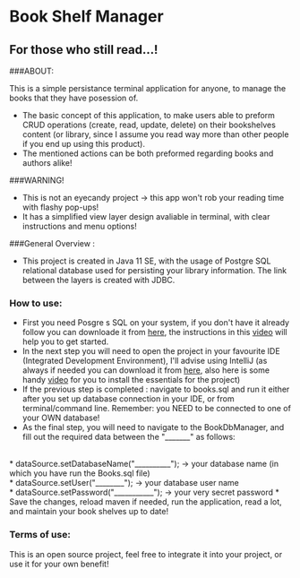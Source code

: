 # Book Shelf Manager

## For those who still read...!

###ABOUT:

This is a simple persistance terminal application for anyone, to manage the books that they have posession of.

* The basic concept of this application, to make users able to preform CRUD operations (create, read, update, delete) on their bookshelves content (or library, since I assume you read way more than other people if you end up using this product).
* The mentioned actions can be both preformed regarding books and authors alike!


###WARNING!

* This is not an eyecandy project -> this app won't rob your reading time with flashy pop-ups!
* It has a simplified view layer design avaliable in terminal, with clear instructions and menu options!

###General Overview :

* This project is created in Java 11 SE, with the usage of Postgre SQL relational database used for persisting your library information. The link between the layers is created with JDBC.

### How to use:

* First you need Posgre s SQL on your system, if you don't have it already follow you can downloade it from [here](https://www.postgresql.org/download/), the instructions in this [video](https://www.youtube.com/watch?v=d--mEqEUybA) will help you to get started.
* In the next step you will need to open the project in your favourite IDE (Integrated Development Environment), I'll advise using IntelliJ (as always if needed you can download it from [here](https://www.jetbrains.com/idea/download/#section=windows), also here is some handy [video](https://www.youtube.com/watch?v=9A425SE59SQ) for you to install the essentials for the project)
* If the previous step is completed :  navigate to books.sql and run it either after you set up database connection in your IDE, or from terminal/command line. Remember: you NEED to be connected to one of your OWN database! 
* As the final step, you will need to navigate to the BookDbManager, and fill out the required data between the "_______" as follows:
<br>
	* dataSource.setDatabaseName("__________");  -> your database name (in which you have run the Books.sql file)
<br>
        * dataSource.setUser("________");            -> your database user name 
<br>
	* dataSource.setPassword("___________");     -> your very secret password
* Save the changes, reload maven if needed, run the application, read a lot, and maintain your book shelves up to date!

### Terms of use:

This is an open source project, feel free to integrate it into your project, or use it for your own benefit!


